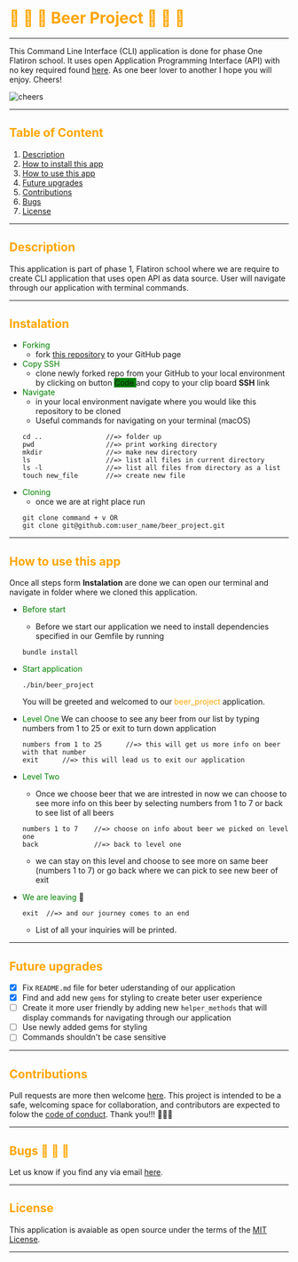 # <div ><spam style="color: orange; align: center">🍺 🍺 🍺 Beer Project 🍺 🍺 🍺</spam></div>

---

This Command Line Interface (CLI) application is done for phase One Flatiron school. It uses open Application Programming Interface (API) with no key required found [here](https://api.punkapi.com/v2/beers). As one beer lover to another I hope you will enjoy. Cheers!

![cheers](https://media.giphy.com/media/3o7TKKdv1vyUpyFLva/giphy.gif)

---

## <spam style="color: orange">Table of Content</spam>

1. [Description](#description)
2. [How to install this app](#instalation)
3. [How to use this app](#how-to-use-this-app)
4. [Future upgrades](#future-upgrades)
5. [Contributions](#Contributions)
6. [Bugs](#bugs)
7. [License](#license)

---

## <spam style="color: orange">Description</spam>

This application is part of phase 1, Flatiron school where we are require to create CLI application that uses open API as data source. User will navigate through our application with terminal commands.

---

## <spam style="color: orange">Instalation</spam>

- <spam style="color: green">Forking</spam>
  - fork [this repository](https://github.com/zicna/beer_project.git) to your GitHub page
- <spam style="color: green">Copy SSH</spam>
  - clone newly forked repo from your GitHub to your local environment by clicking on button <spam style="background-color: green"> Code </spam> and copy to your clip board **SSH** link
- <spam style="color: green">Navigate</spam>
  - in your local environment navigate where you would like this repository to be cloned
  - Useful commands for navigating on your terminal (macOS)
  ```
  cd ..                //=> folder up
  pwd                  //=> print working directory
  mkdir                //=> make new directory
  ls                   //=> list all files in current directory
  ls -l                //=> list all files from directory as a list
  touch new_file       //=> create new file
  ```
- <spam style="color: green">Cloning</spam>
  - once we are at right place run
  ```
  git clone command + v OR
  git clone git@github.com:user_name/beer_project.git
  ```

---

## <spam style="color: orange">How to use this app</spam>

Once all steps form **Instalation** are done we can open our terminal and navigate in folder where we cloned this application.

<!-- <div style="background-color:lightyellow; color:black">
Note:
In case you created new folder and then clone this repository you will need go level down to folder. ````
</div> -->

- <spam style="color:green">Before start<spam/>
  - Before we start our application we need to install dependencies specified in our Gemfile by running
  ```
  bundle install
  ```
- <spam style="color:green">Start application<spam/>
  ```
  ./bin/beer_project
  ```
  You will be greeted and welcomed to our <spam style="color: orange">beer_project</spam> application.
- <spam style="color:green">Level One</spam>
  We can choose to see any beer from our list by typing numbers from 1 to 25 or exit to turn down application
  ```
  numbers from 1 to 25      //=> this will get us more info on beer with that number
  exit      //=> this will lead us to exit our application
  ```
- <spam style="color:green">Level Two</spam>

  - Once we choose beer that we are intrested in now we can choose to see more info on this beer by selecting numbers from 1 to 7 or back to see list of all beers

  ```
  numbers 1 to 7    //=> choose on info about beer we picked on level one
  back              //=> back to level one
  ```

  - we can stay on this level and choose to see more on same beer (numbers 1 to 7) or go back where we can pick to see new beer of exit

- <spam style="color:green">We are leaving</spam> 🥲
  ```
  exit  //=> and our journey comes to an end
  ```
  - List of all your inquiries will be printed.

---

## <spam style="color: orange">Future upgrades</spam>

- [x] Fix `README.md` file for beter uderstanding of our application
- [x] Find and add new `gems` for styling to create beter user experience
- [ ] Create it more user friendly by adding new `helper_methods` that will display commands for navigating through our application
- [ ] Use newly added gems for styling
- [ ] Commands shouldn't be case sensitive

---

## <spam style="color:orange">Contributions</spam>

Pull requests are more then welcome [here](https://github.com/zicna/beer_project). This project is intended to be a safe, welcoming space for collaboration, and contributors are expected to folow the [code of conduct](https://github.com/zicna/beer_project/blob/master/CODE_OF_CONDUCT.md). Thank you!!! 🙏🙏🙏

---

## <spam style="color: orange">Bugs 🐛 🐛 🐛</spam>

Let us know if you find any via email <a href="mailto:zivkovicmilan1987@gmail.com">here</a>.

---

## <spam style="color: orange">License</spam>

This application is avaiable as open source under the terms of the [MIT License](LICENSE).

---

<!-- <spam style="color: orange">Hello</spam>
<spam style="color: green">Hello</spam>
<spam style="color: red">Hello</spam>
<spam style="color: yellow">Hello</spam> -->
